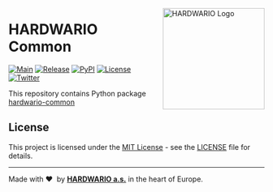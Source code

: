 <a href="https://www.hardwario.com/"><img src="https://www.hardwario.com/ci/assets/hw-logo.svg" width="200" alt="HARDWARIO Logo" align="right"></a>

# HARDWARIO Common

[![Main](https://github.com/hardwario/py-hardwario-common/actions/workflows/main.yaml/badge.svg)](https://github.com/hardwario/py-hardwario-common/actions/workflows/main.yaml)
[![Release](https://img.shields.io/github/release/hardwario/py-hardwario-common.svg)](https://github.com/hardwario/py-hardwario-common/releases)
[![PyPI](https://img.shields.io/pypi/v/hardwario-common.svg)](https://pypi.org/project/hardwario-common/)
[![License](https://img.shields.io/github/license/hardwario/py-hardwario-common.svg)](https://github.com/hardwario/py-hardwario-common/blob/master/LICENSE)
[![Twitter](https://img.shields.io/twitter/follow/hardwario_en.svg?style=social&label=Follow)](https://twitter.com/hardwario_en)

This repository contains Python package [hardwario-common](https://pypi.org/project/hardwario-common/)


## License

This project is licensed under the [MIT License](https://opensource.org/licenses/MIT/) - see the [LICENSE](LICENSE) file for details.

---

Made with &#x2764;&nbsp; by [**HARDWARIO a.s.**](https://www.hardwario.com/) in the heart of Europe.
